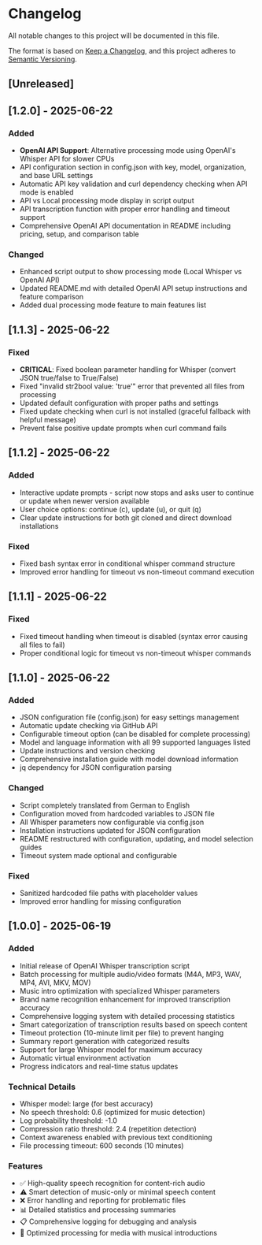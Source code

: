 # Changelog

All notable changes to this project will be documented in this file.

The format is based on [Keep a Changelog](https://keepachangelog.com/en/1.0.0/),
and this project adheres to [Semantic Versioning](https://semver.org/spec/v2.0.0.html).

## [Unreleased]

## [1.2.0] - 2025-06-22

### Added
- **OpenAI API Support**: Alternative processing mode using OpenAI's Whisper API for slower CPUs
- API configuration section in config.json with key, model, organization, and base URL settings
- Automatic API key validation and curl dependency checking when API mode is enabled
- API vs Local processing mode display in script output
- API transcription function with proper error handling and timeout support
- Comprehensive OpenAI API documentation in README including pricing, setup, and comparison table

### Changed
- Enhanced script output to show processing mode (Local Whisper vs OpenAI API)
- Updated README.md with detailed OpenAI API setup instructions and feature comparison
- Added dual processing mode feature to main features list

## [1.1.3] - 2025-06-22

### Fixed
- **CRITICAL**: Fixed boolean parameter handling for Whisper (convert JSON true/false to True/False)
- Fixed "invalid str2bool value: 'true'" error that prevented all files from processing
- Updated default configuration with proper paths and settings
- Fixed update checking when curl is not installed (graceful fallback with helpful message)
- Prevent false positive update prompts when curl command fails

## [1.1.2] - 2025-06-22

### Added
- Interactive update prompts - script now stops and asks user to continue or update when newer version available
- User choice options: continue (c), update (u), or quit (q)
- Clear update instructions for both git cloned and direct download installations

### Fixed
- Fixed bash syntax error in conditional whisper command structure
- Improved error handling for timeout vs non-timeout command execution

## [1.1.1] - 2025-06-22

### Fixed
- Fixed timeout handling when timeout is disabled (syntax error causing all files to fail)
- Proper conditional logic for timeout vs non-timeout whisper commands

## [1.1.0] - 2025-06-22

### Added
- JSON configuration file (config.json) for easy settings management
- Automatic update checking via GitHub API
- Configurable timeout option (can be disabled for complete processing)
- Model and language information with all 99 supported languages listed
- Update instructions and version checking
- Comprehensive installation guide with model download information
- jq dependency for JSON configuration parsing

### Changed
- Script completely translated from German to English
- Configuration moved from hardcoded variables to JSON file
- All Whisper parameters now configurable via config.json
- Installation instructions updated for JSON configuration
- README restructured with configuration, updating, and model selection guides
- Timeout system made optional and configurable

### Fixed
- Sanitized hardcoded file paths with placeholder values
- Improved error handling for missing configuration

## [1.0.0] - 2025-06-19

### Added
- Initial release of OpenAI Whisper transcription script
- Batch processing for multiple audio/video formats (M4A, MP3, WAV, MP4, AVI, MKV, MOV)
- Music intro optimization with specialized Whisper parameters
- Brand name recognition enhancement for improved transcription accuracy
- Comprehensive logging system with detailed processing statistics
- Smart categorization of transcription results based on speech content
- Timeout protection (10-minute limit per file) to prevent hanging
- Summary report generation with categorized results
- Support for large Whisper model for maximum accuracy
- Automatic virtual environment activation
- Progress indicators and real-time status updates

### Technical Details
- Whisper model: large (for best accuracy)
- No speech threshold: 0.6 (optimized for music detection)
- Log probability threshold: -1.0
- Compression ratio threshold: 2.4 (repetition detection)
- Context awareness enabled with previous text conditioning
- File processing timeout: 600 seconds (10 minutes)

### Features
- ✅ High-quality speech recognition for content-rich audio
- ⚠️ Smart detection of music-only or minimal speech content  
- ❌ Error handling and reporting for problematic files
- 📊 Detailed statistics and processing summaries
- 📋 Comprehensive logging for debugging and analysis
- 🎵 Optimized processing for media with musical introductions